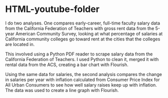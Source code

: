 # HTML-youtube-folder
I do two analyses. One compares early-career, full-time faculty salary data from the California Federation of Teachers with gross rent data from the 5-year American Community Survey, looking at what percentage of salaries at California community colleges go toward rent at the cities that the colleges are located in.

This involved using a Python PDF reader to scrape salary data from the California Federation of Teachers. I used Python to clean it, merged it with rental data from the ACS, creating a bar chart with Flourish.

Using the same data for salaries, the second analysis compares the change in salaries per year with inflation calculated from Consumer Price Index for All Urban Consumers to see how well salary raises keep up with inflation. The data was used to create a line graph with Flourish.